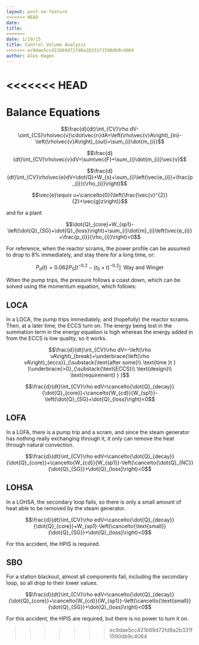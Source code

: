 ```yaml
---
layout: post-no-feature
<<<<<<< HEAD
date: 
title: 
=======
date: 1/19/15
title: Control Volume Analysis
>>>>>>> ec9dae5cc421b69d72fd8a2b331f1590db9c4064
author: Alex Hagen
---
```



<<<<<<< HEAD
=======
Balance Equations
=================

$$\frac{d}{dt}\int_{CV}\rho dV-\oint_{CS}\rho\vec{v}\cdot\vec{n}dA=\left(\rho\vec{v}A\right)_{in}-\left(\rho\vec{v}A\right)_{out}=\sum_{i}\dot{m_{i}}$$

$$\frac{d}{dt}\int_{CV}\rho\vec{v}dV=\sum\vec{F}+\sum_{i}\dot{m_{i}}\vec{v}$$

$$\frac{d}{dt}\int_{CV}\rho\vec{e}dV=\dot{Q}+W_{s}+\sum_{i}\left(\vec{e_{i}}+\frac{p_{i}}{\rho_{i}}\right)$$

$$\vec{e}\equiv u+\cancelto{0}{\left(\frac{\vec{v}^{2}}{2}+\vec{g}z\right)}$$

and for a plant

$$\dot{Q}_{core}+W_{sp1}-\left(\dot{Q}_{SG}+\dot{Q}_{loss}\right)+\sum_{i}\dot{m}_{i}\left(\vec{e_{i}}+\frac{p_{i}}{\rho_{i}}\right)<0$$

For reference, when the reactor scrams, the power profile can be assumed
to drop to $8\%$ immediately, and stay there for a long time, or:

$$P_{d}\left(t\right)=0.062P_{0}\left[t^{-0.2}-\left(t_{0}+t\right)^{-0.2}\right]\;\;\text{Way and Winger}$$

When the pump trips, the pressure follows a coast down, which can be
solved using the momentum equation, which follows:

LOCA
----

In a LOCA, the pump trips immediately, and (hopefully) the reactor
scrams. Then, at a later time, the ECCS turn on. The energy being lost
in the summation term in the energy equation is high whereas the energy
added in from the ECCS is low quality, so it works.

$$\frac{d}{dt}\int_{CV}\rho dV=-\left(\rho vA\right)_{break}+\underbrace{\left(\rho vA\right)_{eccs}}_{\substack{\text{after some}\\
\text{time }t
}
}\underbrace{>0}_{\substack{\text{ECCS}\\
\text{design}\\
\text{requirement}
}
}$$

$$\frac{d}{dt}\int_{CV}\rho edV=\cancelto{\dot{Q}_{decay}}{\dot{Q}_{core}}+\cancelto{W_{cd}}{W_{sp1}}-\left(\dot{Q}_{SG}+\dot{Q}_{loss}\right)<0$$

LOFA
----

In a LOFA, there is a pump trip and a scram, and since the steam
generator has nothing really exchanging through it, it only can remove
the heat through natural convection.

$$\frac{d}{dt}\int_{CV}\rho edV=\cancelto{\dot{Q}_{decay}}{\dot{Q}_{core}}+\cancelto{W_{cd}}{W_{sp1}}-\left(\cancelto{\dot{Q}_{NC}}{\dot{Q}_{SG}}+\dot{Q}_{loss}\right)<0$$

LOHSA
-----

In a LOHSA, the secondary loop fails, so there is only a small amount of
heat able to be removed by the steam generator.

$$\frac{d}{dt}\int_{CV}\rho edV=\cancelto{\dot{Q}_{decay}}{\dot{Q}_{core}}+W_{sp1}-\left(\cancelto{\text{small}}{\dot{Q}_{SG}}+\dot{Q}_{loss}\right)<0$$

For this accident, the HPIS is required.

SBO
---

For a station blackout, almost all components fail, including the
secondary loop, so all drop to their lower values.

$$\frac{d}{dt}\int_{CV}\rho edV=\cancelto{\dot{Q}_{decay}}{\dot{Q}_{core}}+\cancelto{W_{cd}}{W_{sp1}}-\left(\cancelto{\text{small}}{\dot{Q}_{SG}}+\dot{Q}_{loss}\right)<0$$

For this accident, the HPIS are required, but there is no power to turn
it on.
>>>>>>> ec9dae5cc421b69d72fd8a2b331f1590db9c4064
